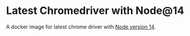 # Latest Chromedriver with Node@14

A docker image for latest chrome driver with [Node version 14](https://hub.docker.com/_/node/).
